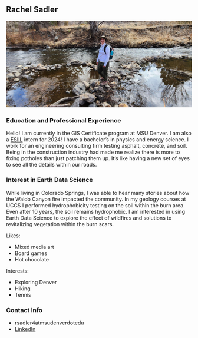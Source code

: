 ## Rachel Sadler

![Rachel hiking by stream](/img/Hiking.jpg)

### Education and Professional Experience
Hello! I am currently in the GIS Certificate program at MSU Denver. I am also a [ESIIL](https://esiil.org) intern for 2024! I have a bachelor’s in physics and energy science. I work for an engineering consulting firm testing asphalt, concrete, and soil. Being in the construction industry had made me realize there is more to fixing potholes than just patching them up. It’s like having a new set of eyes to see all the details within our roads. 


### Interest in Earth Data Science
While living in Colorado Springs, I was able to hear many stories about how the Waldo Canyon fire impacted the community. In my geology courses at UCCS I performed hydrophobicity testing on the soil within the burn area. Even after 10 years, the soil remains hydrophobic. I am interested in using Earth Data Science to explore the effect of wildfires and solutions to revitalizing vegetation within the burn scars.

Likes:
- Mixed media art
- Board games
- Hot chocolate

Interests:
- Exploring Denver
- Hiking
- Tennis


### Contact Info
- rsadler4atmsudenverdotedu
- [LinkedIn](https://www.linkedin.com/in/rachel-k-sadler)
